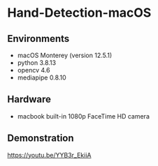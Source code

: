 # Hand-Detection-macOS

## Environments
 - macOS Monterey (version 12.5.1)
 - python 3.8.13
 - opencv 4.6
 - mediapipe 0.8.10
 
## Hardware
 - macbook built-in 1080p FaceTime HD camera

## Demonstration
https://youtu.be/YYB3r_EkiiA
